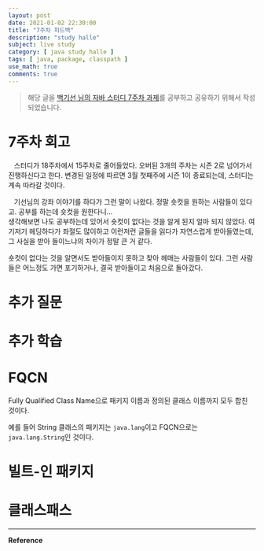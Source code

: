 ```yaml
---
layout: post
date: 2021-01-02 22:30:00
title: "7주차 피드백"
description: "study halle"
subject: live study
category: [ java study halle ]
tags: [ java, package, classpath ]
use_math: true
comments: true
---
```


> 해당 글을 [백기선 님의 자바 스터디 7주차 과제](https://github.com/whiteship/live-study/issues/7)를 공부하고 공유하기 위해서 작성되었습니다.

# 7주차 회고

&nbsp;&nbsp;&nbsp;스터디가 18주차에서 15주차로 줄어들었다. 오버된 3개의 주차는 시즌 2로 넘어가서 진행하신다고 한다. 변경된 일정에 따르면 3월 첫째주에 시즌 1이 종료되는데, 스터디는 계속 따라갈 것이다.

&nbsp;&nbsp;&nbsp;기선님의 강좌 이야기를 하다가 그런 말이 나왔다. 정말 숏컷을 원하는 사람들이 있다고. 공부를 하는데 숏컷을 원한다니...  
생각해보면 나도 공부하는데 있어서 숏컷이 없다는 것을 알게 된지 얼마 되지 않았다. 여기저기 헤딩하다가 좌절도 많이하고 이런저런 글들을 읽다가 자연스럽게 받아들였는데, 그 사실을 받아 들이느냐의 차이가 정말 큰 거 같다.

숏컷이 없다는 것을 알면서도 받아들이지 못하고 찾아 헤매는 사람들이 있다. 그런 사람들은 어느정도 가면 포기하거나, 결국 받아들이고 처음으로 돌아갔다.

# 추가 질문

# 추가 학습

# FQCN

Fully Qualified Class Name으로 패키지 이름과 정의된 클래스 이름까지 모두 합친 것이다.

예를 들어 String 클래스의 패키지는 `java.lang`이고 FQCN으로는 `java.lang.String`인 것이다.

# 빌트-인 패키지

# 클래스패스

---
**Reference**
